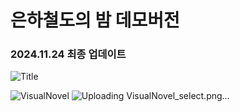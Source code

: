 # 은하철도의 밤 데모버전
### 2024.11.24 최종 업데이트

![Title](https://github.com/user-attachments/assets/e5f59ad5-001b-4ef0-80bc-82c44420c86c)

![VisualNovel](https://github.com/user-attachments/assets/88f667d3-fadc-46cb-a98c-b615e232fb02)
![Uploading VisualNovel_select.png…]()
